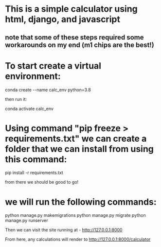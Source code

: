 # This is a simple calculator using html, django, and javascript
## note that some of these steps required some workarounds on my end (m1 chips are the best!)

# To start create a virtual environment:

conda create --name calc_env python=3.8

then run it: 

conda activate calc_env

# Using command "pip freeze > requirements.txt" we can create a folder that we can install from using this command:

pip install -r requirements.txt

from there we should be good to go! 

# we will run the following commands: 

python manage.py makemigrations
python manage.py migrate
python manage.py runserver

Then we can visit the site running at - http://127.0.0.1:8000

From here, any calculations will render to http://127.0.0.1:8000/calculator

